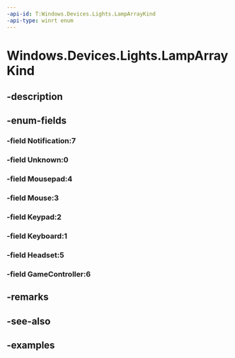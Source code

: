 ```yaml
---
-api-id: T:Windows.Devices.Lights.LampArrayKind
-api-type: winrt enum
---
```


<!-- Enumeration syntax.
public enum LampArrayKind : int 
-->

# Windows.Devices.Lights.LampArrayKind

## -description

## -enum-fields
### -field Notification:7

### -field Unknown:0

### -field Mousepad:4

### -field Mouse:3

### -field Keypad:2

### -field Keyboard:1

### -field Headset:5

### -field GameController:6

## -remarks

## -see-also

## -examples


